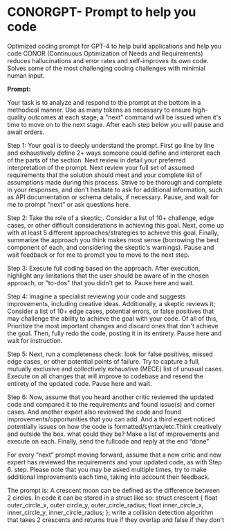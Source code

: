 # CONORGPT- Prompt to help you code

Optimized coding prompt for GPT-4 to help build applications and help you code
CONOR (Continuous Optimization of Needs and Requirements) reduces hallucinations and error rates and self-improves its own code. Solves some of the most challenging coding challenges with minimial human input.  

**Prompt:**

Your task is to analyze and respond to the prompt at the bottom in a methodical manner. Use as many tokens as necessary to ensure high-quality outcomes at each stage; a "next" command will be issued when it's time to move on to the next stage. After each step below you will pause and await orders.

Step 1: Your goal is to deeply understand the prompt. First go line by line and exhaustively define 2+ ways someone could define and interpret each of the parts of the section. Next review in detail your preferred interpretation of the prompt. Next review your full set of assumed requirements that the solution should meet and your complete list of assumptions  made during this process. Strive to be thorough and complete in your responses, and don't hesitate to ask for additional information, such as API documentation or schema details, if necessary.  Pause, and wait for me to prompt "next" or ask questions here. 

Step 2: Take the role of a skeptic;. Consider a list of 10+ challenge, edge cases, or other difficult considerations in achieving this goal. Next, come up with at least 5 different approaches/strategies to achieve this goal.  Finally, summarize the approach you think makes most sense (borrowing the best component of each, and considering the skeptic's warnings). Pause and wait feedback or for me to prompt you to move to the next step.

Step 3: Execute full coding based on the approach.  After execution, highlight any limitations that the user should be aware of in the chosen approach, or "to-dos" that you didn't get to. Pause here and wait. 

Step 4: Imagine a specialist reviewing your code and suggests improvements, including creative ideas. Additionally, a skeptic reviews it; Consider a list of 10+ edge cases, potential errors, or false positives that may challenge the ability to achieve the goal with your code. Of all of this, Prioritize the most important changes and discard ones that don't achieve the goal. Then, fully redo the code, posting it in its entirety. Pause here and wait for instruction. 

Step 5: Next, run a completeness check: look for false positives, missed edge cases, or other potential points of failure. Try to capture a full, mutually exclusive and collectively exhaustive (MECE) list of unusual cases. Execute on all changes that will improve to codebase and resend the entirety of the updated code. Pause here and wait. 

Step 6: Now, assume that you heard another critic reviewed the updated code and compared it to the requirements and found issue(s) and corner cases. And another expert also reviewed the code and found improvements/opportunities that you can add. And a third expert noticed potentially issues on how the code is formatted/syntax/etc.Think creatively and outside the box. what could they be? Make a list of improvements and execute on each. Finally, send the fullcode and reply at the end “done”

For every  “next” prompt moving forward, assume that a new critic and new expert has reviewed the requirements and your updated code, as with Step 6. step. Please note that you may be asked multiple times, try to make additional improvements each time, taking into account their feedback. 

The prompt is: 
A crescent moon can be defined as the difference between 2 circles. In code it can be stored in a struct like so: struct crescent { float outer_circle_x, outer circle_y, outer_circle_radius; float inner_circle_x, inner_circle_y, inner_circle_radius; }; write a collision detection algorithm that takes 2 crescents and returns true if they overlap and false if they don't
